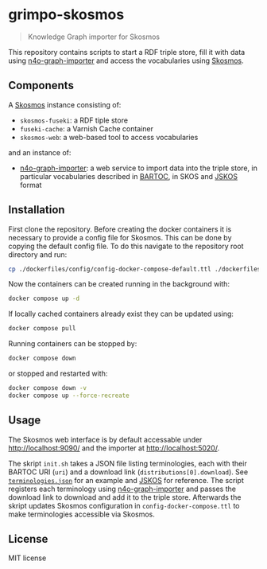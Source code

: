 # grimpo-skosmos

> Knowledge Graph importer for Skosmos 

This repository contains scripts to start a RDF triple store, fill it with data using [n4o-graph-importer](https://github.com/nfdi4objects/n4o-graph-importer) and access the vocabularies using [Skosmos].

## Components

A [Skosmos] instance consisting of:
- `skosmos-fuseki`: a RDF tiple store
- `fuseki-cache`: a Varnish Cache container
- `skosmos-web`: a web-based tool to access vocabularies

and an instance of:
- [n4o-graph-importer]: a web service to import data into the triple store, in particular vocabularies described in [BARTOC], in SKOS and [JSKOS] format

## Installation

First clone the repository. Before creating the docker containers it is necessary to provide a config file for Skosmos. This can be done by copying the default config file. To do this navigate to the repository root directory and run:

~~~sh
cp ./dockerfiles/config/config-docker-compose-default.ttl ./dockerfiles/config/config-docker-compose.ttl
~~~

Now the containers can be created running in the background with:

~~~sh
docker compose up -d
~~~

If locally cached containers already exist they can be updated using:

~~~sh
docker compose pull
~~~

Running containers can be stopped by:

~~~sh
docker compose down
~~~

or stopped and restarted with:

~~~sh
docker compose down -v
docker compose up --force-recreate
~~~

## Usage

The Skosmos web interface is by default accessable under <http://localhost:9090/> and the importer at <http://localhost:5020/>. 

The skript `init.sh` takes a JSON file listing terminologies, each with their BARTOC URI (`uri`) and a download link (`distributions[0].download`). See [`terminologies.json`](terminologies.json) for an example and [JSKOS] for reference. The script registers each terminology using [n4o-graph-importer] and passes the download link to download and add it to the triple store. Afterwards the skript updates Skosmos configuration in `config-docker-compose.ttl` to make terminologies accessible via Skosmos.

## License

MIT license

[Skosmos]: https://github.com/NatLibFi/Skosmos
[BARTOC]: https://bartoc.org/
[JSKOS]: https://gbv.github.io/jskos/
[n4o-graph-importer]: https://github.com/nfdi4objects/n4o-graph-importer
